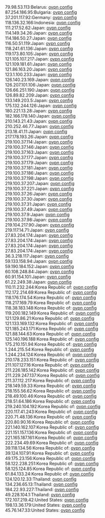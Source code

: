 79.98.53.113:Belarus: [ovpn config](vpn/79_98_53_113.ovpn)  
87.254.186.95:Bulgaria: [ovpn config](vpn/87_254_186_95.ovpn)  
37.201.117.92:Germany: [ovpn config](vpn/37_201_117_92.ovpn)  
118.136.32.166:Indonesia: [ovpn config](vpn/118_136_32_166.ovpn)  
111.217.52.62:Japan: [ovpn config](vpn/111_217_52_62.ovpn)  
114.149.34.26:Japan: [ovpn config](vpn/114_149_34_26.ovpn)  
114.186.50.27:Japan: [ovpn config](vpn/114_186_50_27.ovpn)  
116.50.51.119:Japan: [ovpn config](vpn/116_50_51_119.ovpn)  
118.241.61.136:Japan: [ovpn config](vpn/118_241_61_136.ovpn)  
119.173.80.105:Japan: [ovpn config](vpn/119_173_80_105.ovpn)  
121.105.107.217:Japan: [ovpn config](vpn/121_105_107_217.ovpn)  
121.109.181.61:Japan: [ovpn config](vpn/121_109_181_61.ovpn)  
121.86.163.20:Japan: [ovpn config](vpn/121_86_163_20.ovpn)  
123.1.100.233:Japan: [ovpn config](vpn/123_1_100_233.ovpn)  
126.140.23.169:Japan: [ovpn config](vpn/126_140_23_169.ovpn)  
126.207.101.106:Japan: [ovpn config](vpn/126_207_101_106.ovpn)  
126.66.251.190:Japan: [ovpn config](vpn/126_66_251_190.ovpn)  
126.89.82.209:Japan: [ovpn config](vpn/126_89_82_209.ovpn)  
133.149.203.5:Japan: [ovpn config](vpn/133_149_203_5.ovpn)  
175.132.244.126:Japan: [ovpn config](vpn/175_132_244_126.ovpn)  
180.221.13.28:Japan: [ovpn config](vpn/180_221_13_28.ovpn)  
182.166.178.140:Japan: [ovpn config](vpn/182_166_178_140.ovpn)  
210.143.21.43:Japan: [ovpn config](vpn/210_143_21_43.ovpn)  
210.252.46.77:Japan: [ovpn config](vpn/210_252_46_77.ovpn)  
213.18.41.11:Japan: [ovpn config](vpn/213_18_41_11.ovpn)  
217.178.193.26:Japan: [ovpn config](vpn/217_178_193_26.ovpn)  
219.100.37.114:Japan: [ovpn config](vpn/219_100_37_114.ovpn)  
219.100.37.146:Japan: [ovpn config](vpn/219_100_37_146.ovpn)  
219.100.37.163:Japan: [ovpn config](vpn/219_100_37_163.ovpn)  
219.100.37.177:Japan: [ovpn config](vpn/219_100_37_177.ovpn)  
219.100.37.179:Japan: [ovpn config](vpn/219_100_37_179.ovpn)  
219.100.37.181:Japan: [ovpn config](vpn/219_100_37_181.ovpn)  
219.100.37.186:Japan: [ovpn config](vpn/219_100_37_186.ovpn)  
219.100.37.198:Japan: [ovpn config](vpn/219_100_37_198.ovpn)  
219.100.37.207:Japan: [ovpn config](vpn/219_100_37_207.ovpn)  
219.100.37.221:Japan: [ovpn config](vpn/219_100_37_221.ovpn)  
219.100.37.26:Japan: [ovpn config](vpn/219_100_37_26.ovpn)  
219.100.37.30:Japan: [ovpn config](vpn/219_100_37_30.ovpn)  
219.100.37.31:Japan: [ovpn config](vpn/219_100_37_31.ovpn)  
219.100.37.49:Japan: [ovpn config](vpn/219_100_37_49.ovpn)  
219.100.37.9:Japan: [ovpn config](vpn/219_100_37_9.ovpn)  
219.100.37.98:Japan: [ovpn config](vpn/219_100_37_98.ovpn)  
219.104.217.90:Japan: [ovpn config](vpn/219_104_217_90.ovpn)  
219.117.14.71:Japan: [ovpn config](vpn/219_117_14_71.ovpn)  
27.83.204.174:Japan: [ovpn config](vpn/27_83_204_174.ovpn)  
27.83.204.174:Japan: [ovpn config](vpn/27_83_204_174.ovpn)  
27.83.204.174:Japan: [ovpn config](vpn/27_83_204_174.ovpn)  
27.83.204.174:Japan: [ovpn config](vpn/27_83_204_174.ovpn)  
36.3.218.117:Japan: [ovpn config](vpn/36_3_218_117.ovpn)  
59.133.158.94:Japan: [ovpn config](vpn/59_133_158_94.ovpn)  
59.190.184.152:Japan: [ovpn config](vpn/59_190_184_152.ovpn)  
60.108.248.84:Japan: [ovpn config](vpn/60_108_248_84.ovpn)  
60.91.154.101:Japan: [ovpn config](vpn/60_91_154_101.ovpn)  
61.22.249.38:Japan: [ovpn config](vpn/61_22_249_38.ovpn)  
110.11.232.244:Korea Republic of: [ovpn config](vpn/110_11_232_244.ovpn)  
112.172.214.69:Korea Republic of: [ovpn config](vpn/112_172_214_69.ovpn)  
118.176.174.54:Korea Republic of: [ovpn config](vpn/118_176_174_54.ovpn)  
118.217.169.79:Korea Republic of: [ovpn config](vpn/118_217_169_79.ovpn)  
118.38.183.148:Korea Republic of: [ovpn config](vpn/118_38_183_148.ovpn)  
119.200.182.149:Korea Republic of: [ovpn config](vpn/119_200_182_149.ovpn)  
121.129.86.21:Korea Republic of: [ovpn config](vpn/121_129_86_21.ovpn)  
121.133.169.132:Korea Republic of: [ovpn config](vpn/121_133_169_132.ovpn)  
121.185.243.171:Korea Republic of: [ovpn config](vpn/121_185_243_171.ovpn)  
121.88.144.63:Korea Republic of: [ovpn config](vpn/121_88_144_63.ovpn)  
125.140.196.188:Korea Republic of: [ovpn config](vpn/125_140_196_188.ovpn)  
175.210.151.94:Korea Republic of: [ovpn config](vpn/175_210_151_94.ovpn)  
1.244.215.54:Korea Republic of: [ovpn config](vpn/1_244_215_54.ovpn)  
1.244.234.124:Korea Republic of: [ovpn config](vpn/1_244_234_124.ovpn)  
210.178.233.151:Korea Republic of: [ovpn config](vpn/210_178_233_151.ovpn)  
211.107.127.16:Korea Republic of: [ovpn config](vpn/211_107_127_16.ovpn)  
211.226.185.142:Korea Republic of: [ovpn config](vpn/211_226_185_142.ovpn)  
211.229.247.137:Korea Republic of: [ovpn config](vpn/211_229_247_137.ovpn)  
211.37.112.217:Korea Republic of: [ovpn config](vpn/211_37_112_217.ovpn)  
218.149.59.33:Korea Republic of: [ovpn config](vpn/218_149_59_33.ovpn)  
218.155.56.62:Korea Republic of: [ovpn config](vpn/218_155_56_62.ovpn)  
218.49.100.46:Korea Republic of: [ovpn config](vpn/218_49_100_46.ovpn)  
218.51.64.186:Korea Republic of: [ovpn config](vpn/218_51_64_186.ovpn)  
219.240.104.192:Korea Republic of: [ovpn config](vpn/219_240_104_192.ovpn)  
220.117.41.243:Korea Republic of: [ovpn config](vpn/220_117_41_243.ovpn)  
220.71.48.136:Korea Republic of: [ovpn config](vpn/220_71_48_136.ovpn)  
220.80.90.16:Korea Republic of: [ovpn config](vpn/220_80_90_16.ovpn)  
221.140.162.107:Korea Republic of: [ovpn config](vpn/221_140_162_107.ovpn)  
221.151.157.136:Korea Republic of: [ovpn config](vpn/221_151_157_136.ovpn)  
221.165.187.161:Korea Republic of: [ovpn config](vpn/221_165_187_161.ovpn)  
222.234.49.69:Korea Republic of: [ovpn config](vpn/222_234_49_69.ovpn)  
39.118.134.56:Korea Republic of: [ovpn config](vpn/39_118_134_56.ovpn)  
39.124.107.91:Korea Republic of: [ovpn config](vpn/39_124_107_91.ovpn)  
49.175.23.156:Korea Republic of: [ovpn config](vpn/49_175_23_156.ovpn)  
58.122.238.251:Korea Republic of: [ovpn config](vpn/58_122_238_251.ovpn)  
58.125.124.85:Korea Republic of: [ovpn config](vpn/58_125_124_85.ovpn)  
61.84.133.24:Korea Republic of: [ovpn config](vpn/61_84_133_24.ovpn)  
124.120.12.33:Thailand: [ovpn config](vpn/124_120_12_33.ovpn)  
134.236.65.13:Thailand: [ovpn config](vpn/134_236_65_13.ovpn)  
184.22.93.227:Thailand: [ovpn config](vpn/184_22_93_227.ovpn)  
49.228.104.1:Thailand: [ovpn config](vpn/49_228_104_1.ovpn)  
172.107.219.42:United States: [ovpn config](vpn/172_107_219_42.ovpn)  
198.13.36.179:United States: [ovpn config](vpn/198_13_36_179.ovpn)  
45.76.147.33:United States: [ovpn config](vpn/45_76_147_33.ovpn)  
